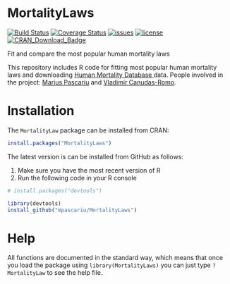 # MortalityLaws
[![Build Status](https://travis-ci.org/mpascariu/MortalityLaws.svg?branch=master)](https://travis-ci.org/mpascariu/MortalityLaws)
[![Coverage Status](https://img.shields.io/codecov/c/github/mpascariu/MortalityLaws/master.svg)](https://codecov.io/github/mpascariu/MortalityLaws?branch=master)
[![issues](https://img.shields.io/github/issues-raw/mpascariu/MortalityLaws.svg)]()
[![license](https://img.shields.io/github/license/mpascariu/MortalityLaws.svg)]()
[![CRAN\_Download\_Badge](http://cranlogs.r-pkg.org/badges/grand-total/MortalityLaws)](http://cran.r-project.org/package=MortalityLaws)

Fit and compare the most popular human mortality laws

This repository includes R code for fitting most popular human mortality laws
and downloading [Human Mortality Database ](http://www.mortality.org) data.
People involved in the project:
[Marius Pascariu](http://findresearcher.sdu.dk:8080/portal/da/person/mpascariu) and
[Vladimir Canudas-Romo](http://www.sdu.dk/ansat/vcanudas).

Installation
============

The ```MortalityLaw``` package can be installed from CRAN:

```r
install.packages("MortalityLaws")
```

The latest version is can be installed from GitHub as follows:
1. Make sure you have the most recent version of R
2. Run the following code in your R console 

```r
# install.packages("devtools")

library(devtools)
install_github("mpascariu/MortalityLaws")
```

Help
===============
All functions are documented in the standard way, which means that 
once you load the package using ```library(MortalityLaws)```
you can just type ```?MortalityLaw``` to see the help file. 

